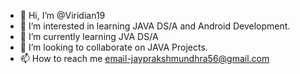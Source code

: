 - 👋 Hi, I’m @Viridian19
- 👀 I’m interested in learning JAVA DS/A and Android Development.
- 🌱 I’m currently learning JVA DS/A
- 💞️ I’m looking to collaborate on JAVA Projects.
- 📫 How to reach me email-jayprakshmundhra56@gmail.com

<!---
Viridian19/Viridian19 is a ✨ special ✨ repository because its `README.md` (this file) appears on your GitHub profile.
You can click the Preview link to take a look at your changes.
--->
